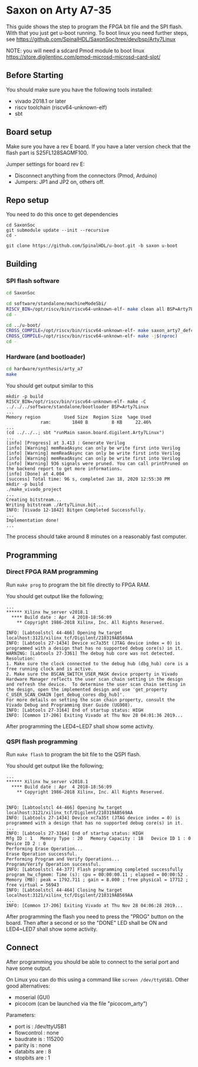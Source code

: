 # Saxon on Arty A7-35

This guide shows the step to program the FPGA bit file and the SPI flash.
With that you just get u-boot running. To boot linux you need further steps, see
https://github.com/SpinalHDL/SaxonSoc/tree/dev/bsp/Arty7Linux

NOTE: you will need a sdcard Pmod module to boot linux https://store.digilentinc.com/pmod-microsd-microsd-card-slot/

## Before Starting

You should make sure you have the following tools installed:
 * vivado 2018.1 or later
 * riscv toolchain (riscv64-unknown-elf)
 * sbt

## Board setup
Make sure you have a rev E board. If you have a later version check that the
flash part is S25FL128SAGMF100.

Jumper settings for board rev E:
 * Disconnect anything from the connectors (Pmod, Arduino)
 * Jumpers: JP1 and JP2 on, others off.

## Repo setup
You need to do this once to get dependencies
```
cd SaxonSoc
git submodule update --init --recursive
cd -

git clone https://github.com/SpinalHDL/u-boot.git -b saxon u-boot
```

## Building

### SPI flash software
```sh
cd SaxonSoc

cd software/standalone/machineModeSbi/
RISCV_BIN=/opt/riscv/bin/riscv64-unknown-elf- make clean all BSP=Arty7Linux
cd -

cd ../u-boot/
CROSS_COMPILE=/opt/riscv/bin/riscv64-unknown-elf- make saxon_arty7_defconfig
CROSS_COMPILE=/opt/riscv/bin/riscv64-unknown-elf- make -j$(nproc)
cd -
```

### Hardware (and bootloader)
```sh
cd hardware/synthesis/arty_a7
make
```

You should get output similar to this
```
mkdir -p build
RISCV_BIN=/opt/riscv/bin/riscv64-unknown-elf- make -C ../../../software/standalone/bootloader BSP=Arty7Linux
...
Memory region         Used Size  Region Size  %age Used
             ram:        1840 B         8 KB     22.46%
...
(cd ../../..; sbt "runMain saxon.board.digilent.Arty7Linux")
...
[info] [Progress] at 3.413 : Generate Verilog
[info] [Warning] memReadAsync can only be write first into Verilog
[info] [Warning] memReadAsync can only be write first into Verilog
[info] [Warning] memReadAsync can only be write first into Verilog
[info] [Warning] 936 signals were pruned. You can call printPruned on the backend report to get more informations.
[info] [Done] at 4.004
[success] Total time: 96 s, completed Jan 18, 2020 12:55:30 PM
mkdir -p build
./make_vivado_project
...
Creating bitstream...
Writing bitstream ./Arty7Linux.bit...
INFO: [Vivado 12-1842] Bitgen Completed Successfully.
...
Implementation done!
...
```

The process should take around 8 minutes on a reasonably fast computer.

## Programming

### Direct FPGA RAM programming

Run `make prog` to program the bit file directly to FPGA RAM.

You should get output like the following;
```
...
****** Xilinx hw_server v2018.1
  **** Build date : Apr  4 2018-18:56:09
    ** Copyright 1986-2018 Xilinx, Inc. All Rights Reserved.

INFO: [Labtoolstcl 44-466] Opening hw_target localhost:3121/xilinx_tcf/Digilent/210319AB569AA
INFO: [Labtools 27-1434] Device xc7a35t (JTAG device index = 0) is programmed with a design that has no supported debug core(s) in it.
WARNING: [Labtools 27-3361] The debug hub core was not detected.
Resolution:
1. Make sure the clock connected to the debug hub (dbg_hub) core is a free running clock and is active.
2. Make sure the BSCAN_SWITCH_USER_MASK device property in Vivado Hardware Manager reflects the user scan chain setting in the design and refresh the device.  To determine the user scan chain setting in the design, open the implemented design and use 'get_property C_USER_SCAN_CHAIN [get_debug_cores dbg_hub]'.
For more details on setting the scan chain property, consult the Vivado Debug and Programming User Guide (UG908).
INFO: [Labtools 27-3164] End of startup status: HIGH
INFO: [Common 17-206] Exiting Vivado at Thu Nov 28 04:01:36 2019...
```

After programming the LED4~LED7 shall show some activity.

### QSPI flash programming

Run `make flash` to program the bit file to the QSPI flash.

You should get output like the following;
```
...
****** Xilinx hw_server v2018.1
  **** Build date : Apr  4 2018-18:56:09
    ** Copyright 1986-2018 Xilinx, Inc. All Rights Reserved.


INFO: [Labtoolstcl 44-466] Opening hw_target localhost:3121/xilinx_tcf/Digilent/210319AB569AA
INFO: [Labtools 27-1434] Device xc7a35t (JTAG device index = 0) is programmed with a design that has no supported debug core(s) in it.
...
INFO: [Labtools 27-3164] End of startup status: HIGH
Mfg ID : 1   Memory Type : 20   Memory Capacity : 18   Device ID 1 : 0   Device ID 2 : 0
Performing Erase Operation...
Erase Operation successful.
Performing Program and Verify Operations...
Program/Verify Operation successful.
INFO: [Labtoolstcl 44-377] Flash programming completed successfully
program_hw_cfgmem: Time (s): cpu = 00:00:00.11 ; elapsed = 00:00:52 . Memory (MB): peak = 1792.711 ; gain = 8.000 ; free physical = 17712 ; free virtual = 56943
INFO: [Labtoolstcl 44-464] Closing hw_target localhost:3121/xilinx_tcf/Digilent/210319AB569AA
...
INFO: [Common 17-206] Exiting Vivado at Thu Nov 28 04:06:28 2019...
```

After programming the flash you need to press the "PROG" button on the board. Then after a second or so the "DONE" LED shall be ON and LED4~LED7 shall show some activity.


## Connect

After programming you should be able to connect to the serial port and have some output.

On Linux you can do this using a command like `screen /dev/ttyUSB1`. Other good alternatives:

* moserial (GUI)
* picocom (can be launched via the file "picocom_arty")

Parameters:
* port is        : /dev/ttyUSB1
* flowcontrol    : none
* baudrate is    : 115200
* parity is      : none
* databits are   : 8
* stopbits are   : 1
